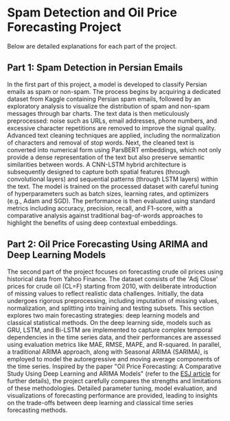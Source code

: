 # Spam Detection and Oil Price Forecasting Project

Below are detailed explanations for each part of the project.

## Part 1: Spam Detection in Persian Emails

In the first part of this project, a model is developed to classify Persian emails as spam or non-spam. The process begins by acquiring a dedicated dataset from Kaggle containing Persian spam emails, followed by an exploratory analysis to visualize the distribution of spam and non-spam messages through bar charts. The text data is then meticulously preprocessed: noise such as URLs, email addresses, phone numbers, and excessive character repetitions are removed to improve the signal quality. Advanced text cleaning techniques are applied, including the normalization of characters and removal of stop words. Next, the cleaned text is converted into numerical form using ParsBERT embeddings, which not only provide a dense representation of the text but also preserve semantic similarities between words. A CNN-LSTM hybrid architecture is subsequently designed to capture both spatial features (through convolutional layers) and sequential patterns (through LSTM layers) within the text. The model is trained on the processed dataset with careful tuning of hyperparameters such as batch sizes, learning rates, and optimizers (e.g., Adam and SGD). The performance is then evaluated using standard metrics including accuracy, precision, recall, and F1-score, with a comparative analysis against traditional bag-of-words approaches to highlight the benefits of using deep contextual embeddings.

## Part 2: Oil Price Forecasting Using ARIMA and Deep Learning Models

The second part of the project focuses on forecasting crude oil prices using historical data from Yahoo Finance. The dataset consists of the 'Adj Close' prices for crude oil (CL=F) starting from 2010, with deliberate introduction of missing values to reflect realistic data challenges. Initially, the data undergoes rigorous preprocessing, including imputation of missing values, normalization, and splitting into training and testing subsets. This section explores two main forecasting strategies: deep learning models and classical statistical methods. On the deep learning side, models such as GRU, LSTM, and Bi-LSTM are implemented to capture complex temporal dependencies in the time series data, and their performances are assessed using evaluation metrics like MAE, RMSE, MAPE, and R-squared. In parallel, a traditional ARIMA approach, along with Seasonal ARIMA (SARIMA), is employed to model the autoregressive and moving average components of the time series. Inspired by the paper "Oil Price Forecasting: A Comparative Study Using Deep Learning and ARIMA Models" (refer to the [ESJ article](https://www.ijournalse.org/index.php/ESJ/article/view/2149) for further details), the project carefully compares the strengths and limitations of these methodologies. Detailed parameter tuning, model evaluation, and visualizations of forecasting performance are provided, leading to insights on the trade-offs between deep learning and classical time series forecasting methods.
